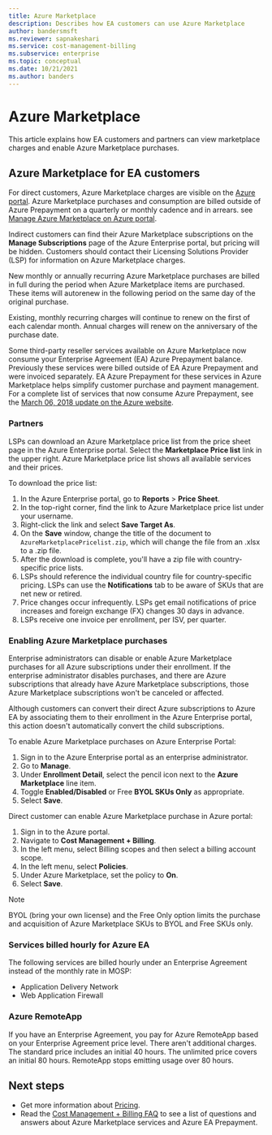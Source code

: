 ```yaml
---
title: Azure Marketplace
description: Describes how EA customers can use Azure Marketplace
author: bandersmsft
ms.reviewer: sapnakeshari
ms.service: cost-management-billing
ms.subservice: enterprise
ms.topic: conceptual
ms.date: 10/21/2021
ms.author: banders
---
```


# Azure Marketplace

This article explains how EA customers and partners can view marketplace charges and enable Azure Marketplace purchases.

## Azure Marketplace for EA customers

For direct customers, Azure Marketplace charges are visible on the [Azure portal](https://portal.azure.com/#blade/Microsoft_Azure_GTM/ModernBillingMenuBlade/BillingAccounts). Azure Marketplace purchases and consumption are billed outside of Azure Prepayment on a quarterly or monthly cadence and in arrears. see [Manage Azure Marketplace on Azure portal](direct-ea-administration.md#enable-azure-marketplace-purchases).

Indirect customers can find their Azure Marketplace subscriptions on the **Manage Subscriptions** page of the Azure Enterprise portal, but pricing will be hidden. Customers should contact their Licensing Solutions Provider (LSP) for information on Azure Marketplace charges.

New monthly or annually recurring Azure Marketplace purchases are billed in full during the period when Azure Marketplace items are purchased. These items will autorenew in the following period on the same day of the original purchase.

Existing, monthly recurring charges will continue to renew on the first of each calendar month. Annual charges will renew on the anniversary of the purchase date.

Some third-party reseller services available on Azure Marketplace now consume your Enterprise Agreement (EA) Azure Prepayment balance. Previously these services were billed outside of EA Azure Prepayment and were invoiced separately. EA Azure Prepayment for these services in Azure Marketplace helps simplify customer purchase and payment management. For a complete list of services that now consume Azure Prepayment, see the [March 06, 2018 update on the Azure website](https://azure.microsoft.com/updates/azure-marketplace-third-party-reseller-services-now-use-azure-monetary-commitment/).

### Partners

LSPs can download an Azure Marketplace price list from the price sheet page in the Azure Enterprise portal. Select the **Marketplace Price list** link in the upper right. Azure Marketplace price list shows all available services and their prices.

To download the price list:

1. In the Azure Enterprise portal, go to **Reports** > **Price Sheet**.
1. In the top-right corner, find the link to Azure Marketplace price list under your username.
1. Right-click the link and select **Save Target As**.
1. On the **Save** window, change the title of the document to `AzureMarketplacePricelist.zip`, which will change the file from an .xlsx to a .zip file.
1. After the download is complete, you'll have a zip file with country-specific price lists.
1. LSPs should reference the individual country file for country-specific pricing. LSPs can use the **Notifications** tab to be aware of SKUs that are net new or retired.
1. Price changes occur infrequently. LSPs get email notifications of price increases and foreign exchange (FX) changes 30 days in advance.
1. LSPs receive one invoice per enrollment, per ISV, per quarter.

### Enabling Azure Marketplace purchases

Enterprise administrators can disable or enable Azure Marketplace purchases for all Azure subscriptions under their enrollment. If the enterprise administrator disables purchases, and there are Azure subscriptions that already have Azure Marketplace subscriptions, those Azure Marketplace subscriptions won't be canceled or affected.

Although customers can convert their direct Azure subscriptions to Azure EA by associating them to their enrollment in the Azure Enterprise portal, this action doesn't automatically convert the child subscriptions.

To enable Azure Marketplace purchases on Azure Enterprise Portal:

1. Sign in to the Azure Enterprise portal as an enterprise administrator.
1. Go to **Manage**.
1. Under **Enrollment Detail**, select the pencil icon next to the **Azure Marketplace** line item.
1. Toggle **Enabled/Disabled** or Free **BYOL SKUs Only** as appropriate.
1. Select **Save**.

Direct customer can enable Azure Marketplace purchase in Azure portal:

1. Sign in to the Azure portal.
1. Navigate to **Cost Management + Billing**.
1. In the left menu, select Billing scopes and then select a billing account scope.
1. In the left menu, select **Policies**.
1. Under Azure Marketplace, set the policy to **On**.
1. Select **Save**.

> [!NOTE]
> BYOL (bring your own license) and the Free Only option limits the purchase and acquisition of Azure Marketplace SKUs to BYOL and Free SKUs only.

### Services billed hourly for Azure EA

The following services are billed hourly under an Enterprise Agreement instead of the monthly rate in MOSP:

- Application Delivery Network
- Web Application Firewall

### Azure RemoteApp

If you have an Enterprise Agreement, you pay for Azure RemoteApp based on your Enterprise Agreement price level. There aren't additional charges. The standard price includes an initial 40 hours. The unlimited price covers an initial 80 hours. RemoteApp stops emitting usage over 80 hours.

## Next steps

- Get more information about [Pricing](ea-pricing-overview.md).
- Read the [Cost Management + Billing FAQ](../cost-management-billing-faq.yml) to see a list of questions and answers about Azure Marketplace services and Azure EA Prepayment.
